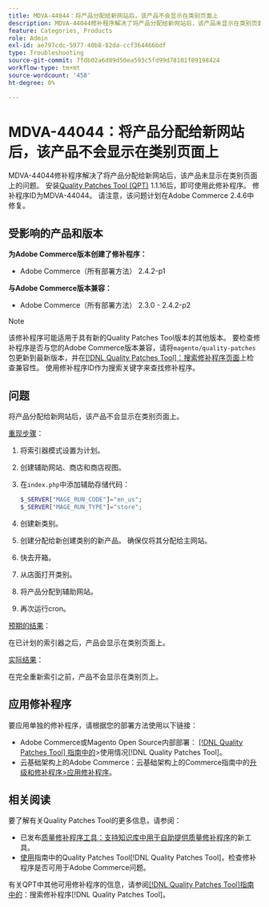 ```yaml
---
title: MDVA-44044：将产品分配给新网站后，该产品不会显示在类别页面上
description: MDVA-44044修补程序解决了将产品分配给新网站后，该产品未显示在类别页面上的问题。 安装[Quality Patches Tool (QPT)](https://experienceleague.adobe.com/en/docs/commerce-operations/tools/quality-patches-tool/quality-patches-tool-to-self-serve-quality-patches) 1.1.16后，即可使用此修补程序。 修补程序ID为MDVA-44044。 请注意，该问题计划在Adobe Commerce 2.4.6中修复。
feature: Categories, Products
role: Admin
exl-id: ae797cdc-5977-40b8-82da-ccf364466bdf
type: Troubleshooting
source-git-commit: 7fdb02a6d89d50ea593c5fd99d78101f89198424
workflow-type: tm+mt
source-wordcount: '458'
ht-degree: 0%

---
```


# MDVA-44044：将产品分配给新网站后，该产品不会显示在类别页面上

MDVA-44044修补程序解决了将产品分配给新网站后，该产品未显示在类别页面上的问题。 安装[Quality Patches Tool (QPT)](https://experienceleague.adobe.com/en/docs/commerce-operations/tools/quality-patches-tool/quality-patches-tool-to-self-serve-quality-patches) 1.1.16后，即可使用此修补程序。 修补程序ID为MDVA-44044。 请注意，该问题计划在Adobe Commerce 2.4.6中修复。

## 受影响的产品和版本

**为Adobe Commerce版本创建了修补程序：**

* Adobe Commerce（所有部署方法） 2.4.2-p1

**与Adobe Commerce版本兼容：**

* Adobe Commerce（所有部署方法） 2.3.0 - 2.4.2-p2

>[!NOTE]
>
>该修补程序可能适用于具有新的Quality Patches Tool版本的其他版本。 要检查修补程序是否与您的Adobe Commerce版本兼容，请将`magento/quality-patches`包更新到最新版本，并在[[!DNL Quality Patches Tool]：搜索修补程序页面](https://experienceleague.adobe.com/en/docs/commerce-operations/tools/quality-patches-tool/quality-patches-tool-to-self-serve-quality-patches)上检查兼容性。 使用修补程序ID作为搜索关键字来查找修补程序。

## 问题

将产品分配给新网站后，该产品不会显示在类别页面上。

<u>重现步骤</u>：

1. 将索引器模式设置为计划。
1. 创建辅助网站、商店和商店视图。
1. 在`index.php`中添加辅助存储代码：

   ```php
   $_SERVER["MAGE_RUN_CODE"]="en_us";
   $_SERVER["MAGE_RUN_TYPE"]="store";
   ```

1. 创建新类别。
1. 创建分配给新创建类别的新产品。 确保仅将其分配给主网站。
1. 快去开箱。
1. 从店面打开类别。
1. 将产品分配到辅助网站。
1. 再次运行cron。

<u>预期的结果</u>：

在已计划的索引器之后，产品会显示在类别页面上。

<u>实际结果</u>：

在完全重新索引之前，产品不会显示在类别页上。

## 应用修补程序

要应用单独的修补程序，请根据您的部署方法使用以下链接：

* Adobe Commerce或Magento Open Source内部部署： [[!DNL Quality Patches Tool] 指南中的](/help/tools/quality-patches-tool/usage.md)>使用情况[!DNL Quality Patches Tool]。
* 云基础架构上的Adobe Commerce：云基础架构上的Commerce指南中的[升级和修补程序>应用修补程序](https://experienceleague.adobe.com/docs/commerce-cloud-service/user-guide/develop/upgrade/apply-patches.html)。

## 相关阅读

要了解有关Quality Patches Tool的更多信息，请参阅：

* 已发布[质量修补程序工具：支持知识库中用于自助提供质量修补程序](https://experienceleague.adobe.com/en/docs/commerce-operations/tools/quality-patches-tool/quality-patches-tool-to-self-serve-quality-patches)的新工具。
* [使用](/help/tools/quality-patches-tool/patches-available-in-qpt/check-patch-for-magento-issue-with-magento-quality-patches.md)指南中的Quality Patches Tool[!DNL Quality Patches Tool]，检查修补程序是否可用于Adobe Commerce问题。

有关QPT中其他可用修补程序的信息，请参阅[[!DNL Quality Patches Tool]指南中的](https://experienceleague.adobe.com/tools/commerce-quality-patches/index.html)：搜索修补程序[!DNL Quality Patches Tool]。

